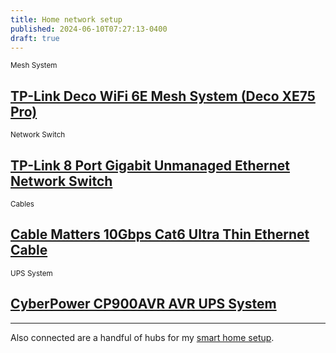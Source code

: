 ```yaml
---
title: Home network setup
published: 2024-06-10T07:27:13-0400
draft: true
---
```


<small>Mesh System</small>

## [TP-Link Deco WiFi 6E Mesh System (Deco XE75 Pro)](https://amzn.to/3LqnJGS)

<small>Network Switch</small>

## [TP-Link 8 Port Gigabit Unmanaged Ethernet Network Switch](https://amzn.to/3Yxv8fp)

<small>Cables</small>

## [Cable Matters 10Gbps Cat6 Ultra Thin Ethernet Cable](https://amzn.to/3LBN9Bw)

<small>UPS System</small>

## [CyberPower CP900AVR AVR UPS System](https://amzn.to/4bWMViQ)

---

Also connected are a handful of hubs for my [smart home setup](/posts/smart-home-setup).
